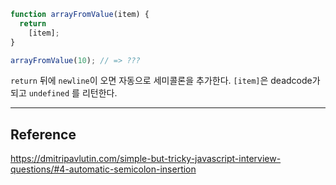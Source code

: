 ``` javascript
function arrayFromValue(item) {
  return
    [item];
}

arrayFromValue(10); // => ???
```

`return` 뒤에 `newline`이 오면 자동으로 세미콜론을 추가한다.
`[item]`은 deadcode가 되고 `undefined` 를 리턴한다.

---
## Reference
https://dmitripavlutin.com/simple-but-tricky-javascript-interview-questions/#4-automatic-semicolon-insertion